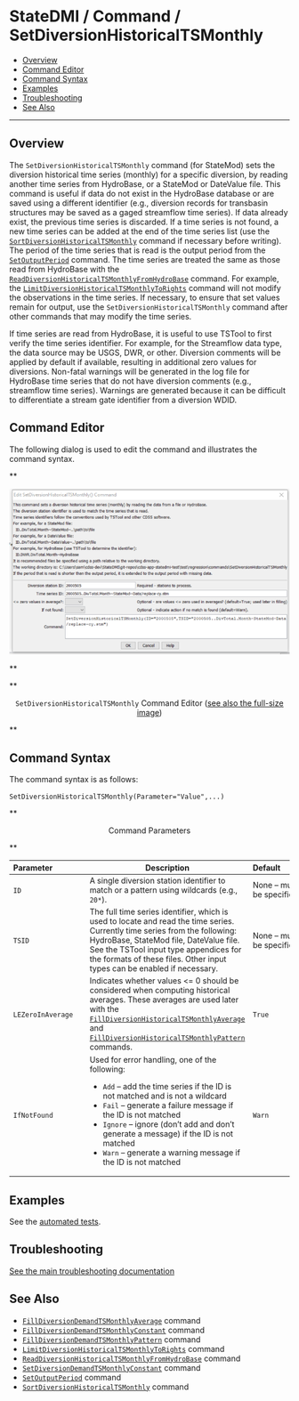# StateDMI / Command / SetDiversionHistoricalTSMonthly #

* [Overview](#overview)
* [Command Editor](#command-editor)
* [Command Syntax](#command-syntax)
* [Examples](#examples)
* [Troubleshooting](#troubleshooting)
* [See Also](#see-also)

-------------------------

## Overview ##

The `SetDiversionHistoricalTSMonthly` command (for StateMod)
sets the diversion historical time series (monthly) for a specific diversion, by reading another time series from HydroBase,
or a StateMod or DateValue file.
This command is useful if data do not exist in the HydroBase database or are saved using a different identifier
(e.g., diversion records for transbasin structures may be saved as a gaged streamflow time series).
If data already exist, the previous time series is discarded.
If a time series is not found, a new time series can be added at the end of the time series list (use the
[`SortDiversionHistoricalTSMonthly`](../SortDiversionHistoricalTSMonthly/SortDiversionHistoricalTSMonthly.md) command
if necessary before writing).  The period of the time series that is read is the output period from the
[`SetOutputPeriod`](../SetOutputPeriod/SetOutputPeriod.md) command.
The time series are treated the same as those read from HydroBase with the
[`ReadDiversionHistoricalTSMonthlyFromHydroBase`](../ReadDiversionHistoricalTSMonthlyFromHydroBase/ReadDiversionHistoricalTSMonthlyFromHydroBase.md) command.
For example, the
[`LimitDiversionHistoricalTSMonthlyToRights`](../LimitDiversionHistoricalTSMonthlyToRights/LimitDiversionHistoricalTSMonthlyToRights.md) command
will not modify the observations in the time series.
If necessary, to ensure that set values remain for output, use the `SetDiversionHistoricalTSMonthly` command after other commands that may modify the time series.

If time series are read from HydroBase, it is useful to use TSTool to first verify the time series identifier.
For example, for the Streamflow data type, the data source may be USGS, DWR, or other.
Diversion comments will be applied by default if available, resulting in additional zero values for diversions.
Non-fatal warnings will be generated in the log file for HydroBase time series that do not have diversion comments (e.g., streamflow time series).
Warnings are generated because it can be difficult to differentiate a stream gate identifier from a diversion WDID.

## Command Editor ##

The following dialog is used to edit the command and illustrates the command syntax.

**<p style="text-align: center;">
![SetDiversionHistoricalTSMonthly command editor](SetDiversionHistoricalTSMonthly.png)
</p>**

**<p style="text-align: center;">
`SetDiversionHistoricalTSMonthly` Command Editor (<a href="../SetDiversionHistoricalTSMonthly.png">see also the full-size image</a>)
</p>**

## Command Syntax ##

The command syntax is as follows:

```text
SetDiversionHistoricalTSMonthly(Parameter="Value",...)
```
**<p style="text-align: center;">
Command Parameters
</p>**

| **Parameter**&nbsp;&nbsp;&nbsp;&nbsp;&nbsp;&nbsp;&nbsp;&nbsp;&nbsp;&nbsp;&nbsp;&nbsp;&nbsp;&nbsp; | **Description** | **Default**&nbsp;&nbsp;&nbsp;&nbsp;&nbsp;&nbsp;&nbsp;&nbsp;&nbsp;&nbsp; |
| --------------|-----------------|----------------- |
| `ID` | A single diversion station identifier to match or a pattern using wildcards (e.g., `20*`). | None – must be specified. |
| `TSID` | The full time series identifier, which is used to locate and read the time series.  Currently time series from the following:  HydroBase, StateMod file, DateValue file.  See the TSTool input type appendices for the formats of these files.  Other input types can be enabled if necessary. | None – must be specified. |
| `LEZeroInAverage` | Indicates whether values <= 0 should be considered when computing historical averages.  These averages are used later with the [`FillDiversionHistoricalTSMonthlyAverage`](../FillDiversionHistoricalTSMonthlyAverage/FillDiversionHistoricalTSMonthlyAverage.md) and [`FillDiversionHistoricalTSMonthlyPattern`](../FillDiversionHistoricalTSMonthlyPattern/FillDiversionHistoricalTSMonthlyPattern.md) commands. | `True` |
| `IfNotFound` | Used for error handling, one of the following:<ul><li>`Add` – add the time series if the ID is not matched and is not a wildcard</li><li>`Fail` – generate a failure message if the ID is not matched</li><li>`Ignore` – ignore (don’t add and don’t generate a message) if the ID is not matched</li><li>`Warn` – generate a warning message if the ID is not matched</li></ul> | `Warn` |

## Examples ##

See the [automated tests](https://github.com/OpenCDSS/cdss-app-statedmi-test/tree/master/test/regression/commands/SetDiversionHistoricalTSMonthly).

## Troubleshooting ##

[See the main troubleshooting documentation](../../troubleshooting/troubleshooting.md)

## See Also ##

* [`FillDiversionDemandTSMonthlyAverage`](../FillDiversionDemandTSMonthlyAverage/FillDiversionDemandTSMonthlyAverage.md) command
* [`FillDiversionDemandTSMonthlyConstant`](../FillDiversionDemandTSMonthlyConstant/FillDiversionDemandTSMonthlyConstant.md) command
* [`FillDiversionDemandTSMonthlyPattern`](../FillDiversionDemandTSMonthlyPattern/FillDiversionDemandTSMonthlyPattern.md) command
* [`LimitDiversionHistoricalTSMonthlyToRights`](../LimitDiversionHistoricalTSMonthlyToRights/LimitDiversionHistoricalTSMonthlyToRights.md) command
* [`ReadDiversionHistoricalTSMonthlyFromHydroBase`](../ReadDiversionHistoricalTSMonthlyFromHydroBase/ReadDiversionHistoricalTSMonthlyFromHydroBase.md) command
* [`SetDiversionDemandTSMonthlyConstant`](../SetDiversionDemandTSMonthlyConstant/SetDiversionDemandTSMonthlyConstant.md) command
* [`SetOutputPeriod`](../SetOutputPeriod/SetOutputPeriod.md) command
* [`SortDiversionHistoricalTSMonthly`](../SortDiversionHistoricalTSMonthly/SortDiversionHistoricalTSMonthly.md) command
